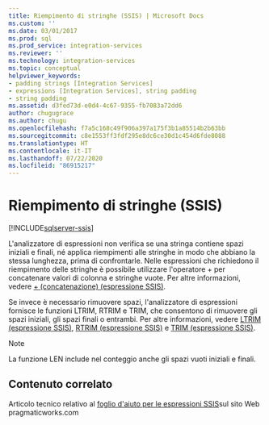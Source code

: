 ```yaml
---
title: Riempimento di stringhe (SSIS) | Microsoft Docs
ms.custom: ''
ms.date: 03/01/2017
ms.prod: sql
ms.prod_service: integration-services
ms.reviewer: ''
ms.technology: integration-services
ms.topic: conceptual
helpviewer_keywords:
- padding strings [Integration Services]
- expressions [Integration Services], string padding
- string padding
ms.assetid: d3fed73d-e0d4-4c67-9355-fb7083a72dd6
author: chugugrace
ms.author: chugu
ms.openlocfilehash: f7a5c168c49f906a397a175f3b1a85514b2b63bb
ms.sourcegitcommit: c8e1553ff3fdf295e8dc6ce30d1c454d6fde8088
ms.translationtype: HT
ms.contentlocale: it-IT
ms.lasthandoff: 07/22/2020
ms.locfileid: "86915217"
---
```

# <a name="string-padding-ssis"></a>Riempimento di stringhe (SSIS)

[!INCLUDE[sqlserver-ssis](../../includes/applies-to-version/sqlserver-ssis.md)]


  L'analizzatore di espressioni non verifica se una stringa contiene spazi iniziali e finali, né applica riempimenti alle stringhe in modo che abbiano la stessa lunghezza, prima di confrontarle. Nelle espressioni che richiedono il riempimento delle stringhe è possibile utilizzare l'operatore + per concatenare valori di colonna e stringhe vuote. Per altre informazioni, vedere [+ &#40;concatenazione&#41; &#40;espressione SSIS&#41;](../../integration-services/expressions/concatenate-ssis-expression.md).  
  
 Se invece è necessario rimuovere spazi, l'analizzatore di espressioni fornisce le funzioni LTRIM, RTRIM e TRIM, che consentono di rimuovere gli spazi iniziali, gli spazi finali o entrambi. Per altre informazioni, vedere [LTRIM &#40;espressione SSIS&#41;](../../integration-services/expressions/ltrim-ssis-expression.md), [RTRIM &#40;espressione SSIS&#41;](../../integration-services/expressions/rtrim-ssis-expression.md) e [TRIM &#40;espressione SSIS&#41;](../../integration-services/expressions/trim-ssis-expression.md).  
  
> [!NOTE]  
>  La funzione LEN include nel conteggio anche gli spazi vuoti iniziali e finali.  
  
## <a name="related-content"></a>Contenuto correlato  
 Articolo tecnico relativo al [foglio d'aiuto per le espressioni SSIS](https://go.microsoft.com/fwlink/?LinkId=746575)sul sito Web pragmaticworks.com  
  
  
